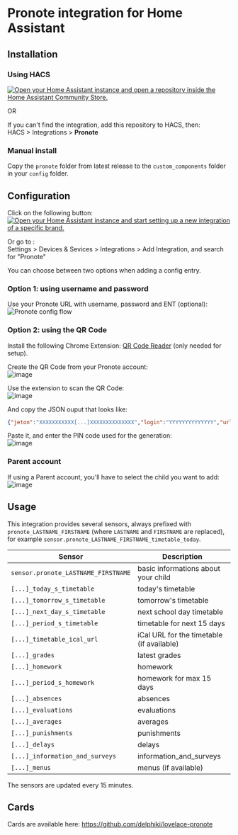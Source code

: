 # Pronote integration for Home Assistant

## Installation

### Using HACS

[![Open your Home Assistant instance and open a repository inside the Home Assistant Community Store.](https://my.home-assistant.io/badges/hacs_repository.svg)](https://my.home-assistant.io/redirect/hacs_repository/?owner=delphiki&repository=hass-pronote&category=integration)

OR

If you can't find the integration, add this repository to HACS, then:  
HACS > Integrations > **Pronote**

### Manual install

Copy the `pronote` folder from latest release to the `custom_components` folder in your `config` folder.

## Configuration

Click on the following button:  
[![Open your Home Assistant instance and start setting up a new integration of a specific brand.](https://my.home-assistant.io/badges/brand.svg)](https://my.home-assistant.io/redirect/brand/?brand=pronote)  

Or go to :  
Settings > Devices & Sevices > Integrations > Add Integration, and search for "Pronote"

You can choose between two options when adding a config entry.  

### Option 1: using username and password

Use your Pronote URL with username, password and ENT (optional):  
![Pronote config flow](doc/config_flow_username_password.png)

### Option 2: using the QR Code

Install the following Chrome Extension: [QR Code Reader](https://chrome.google.com/webstore/detail/qr-code-reader/likadllkkidlligfcdhfnnbkjigdkmci) (only needed for setup).  

Create the QR Code from your Pronote account:  
![image](doc/generate_qr_code.png)

Use the extension to scan the QR Code:  
![image](doc/scan_qr_code.png)

And copy the JSON ouput that looks like:
```json
{"jeton":"XXXXXXXXXXX[...]XXXXXXXXXXXXXX","login":"YYYYYYYYYYYYYY","url":"https://[id of your school].index-education.net/pronote/..."}
```

Paste it, and enter the PIN code used for the generation:  
![image](doc/config_flow_qr_code.png)

### Parent account

If using a Parent account, you'll have to select the child you want to add:  
![image](doc/config_flow_parent.png)

## Usage

This integration provides several sensors, always prefixed with `pronote_LASTNAME_FIRSTNAME` (where `LASTNAME` and `FIRSTNAME` are replaced), for example `sensor.pronote_LASTNAME_FIRSTNAME_timetable_today`.


| Sensor | Description |
|--------|-------------|
| `sensor.pronote_LASTNAME_FIRSTNAME` | basic informations about your child |
| `[...]_today_s_timetable` | today's timetable |
| `[...]_tomorrow_s_timetable` | tomorrow's timetable |
| `[...]_next_day_s_timetable` | next school day timetable |
| `[...]_period_s_timetable` | timetable for next 15 days |
| `[...]_timetable_ical_url` | iCal URL for the timetable (if available) |
| `[...]_grades` | latest grades |
| `[...]_homework` | homework |
| `[...]_period_s_homework` | homework for max 15 days |
| `[...]_absences` | absences |
| `[...]_evaluations` | evaluations |
| `[...]_averages` | averages |
| `[...]_punishments` | punishments |
| `[...]_delays` | delays |
| `[...]_information_and_surveys` | information_and_surveys |
| `[...]_menus` | menus (if available) |

The sensors are updated every 15 minutes.

## Cards

Cards are available here: https://github.com/delphiki/lovelace-pronote

